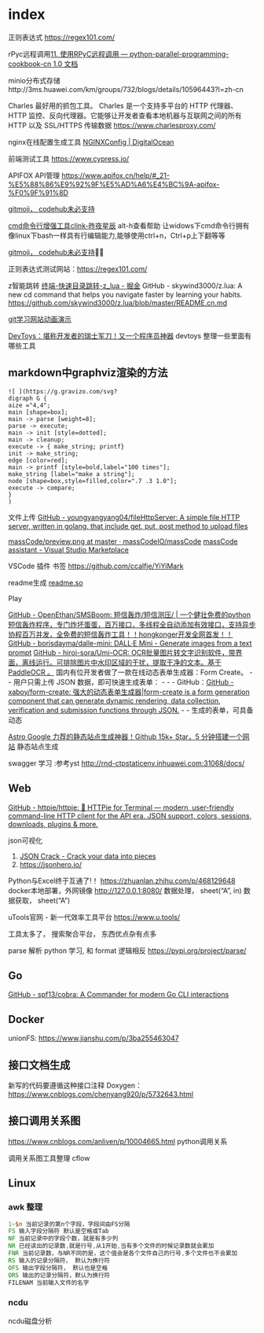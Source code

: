 # index

正则表达式 https://regex101.com/

rPyc远程调用[11. 使用RPyC远程调用 — python-parallel-programming-cookbook-cn 1.0 文档](https://python-parallel-programmning-cookbook.readthedocs.io/zh_CN/latest/chapter5/11_A_remote_procedure_call_with_RPyC.html)

minio分布式存储http://3ms.huawei.com/km/groups/732/blogs/details/10596443?l=zh-cn

Charles
最好用的抓包工具。 Charles 是一个支持多平台的 HTTP 代理器、HTTP 监控、反向代理器。它能够让开发者查看本地机器与互联网之间的所有 HTTP 以及 SSL/HTTPS 传输数据
https://www.charlesproxy.com/

nginx在线配置生成工具 [NGINXConfig | DigitalOcean](https://www.digitalocean.com/community/tools/nginx?global.app.lang=zhCN)

前端测试工具 https://www.cypress.io/

APIFOX API管理 https://www.apifox.cn/help/#_21-%E5%88%86%E9%92%9F%E5%AD%A6%E4%BC%9A-apifox-%F0%9F%91%8D

[gitmoji， codehub未必支持](https://gitmoji.dev/)

[cmd命令行增强工具clink-昨夜星辰](https://hustlei.github.io/2018/11/clink-cmd-readline.html)   alt-h查看帮助 让widows下cmd命令行拥有像linux下bash一样具有行编辑能力,能够使用ctrl+n，Ctrl+p上下翻等等

[gitmoji， codehub未必支持](https://gitmoji.dev/)


正则表达式测试网站：https://regex101.com/


z智能跳转  [终端-快速目录跳转-z_lua - 掘金](https://juejin.cn/post/6844903955504300040)
GitHub - skywind3000/z.lua: A new cd command that helps you navigate faster by learning your habits.
https://github.com/skywind3000/z.lua/blob/master/README.cn.md

[git学习网站动画演示](https://learngitbranching.js.org/?locale=zh_CN)

[DevToys：堪称开发者的瑞士军刀！又一个程序员神器](https://zhuanlan.zhihu.com/p/469941340)  devtoys
    整理一些里面有哪些工具

## markdown中graphviz渲染的方法
```
![ ](https://g.gravizo.com/svg?
digraph G {
aize ="4,4";
main [shape=box];
main -> parse [weight=8];
parse -> execute;
main -> init [style=dotted];
main -> cleanup;
execute -> { make_string; printf}
init -> make_string;
edge [color=red];
main -> printf [style=bold,label="100 times"];
make_string [label="make a string"];
node [shape=box,style=filled,color=".7 .3 1.0"];
execute -> compare;
}
)
```


文件上传 [GitHub - youngyangyang04/fileHttpServer: A simple file HTTP server, written in golang, that include get, put, post method to upload files](https://github.com/youngyangyang04/fileHttpServer)



[massCode/preview.png at master · massCodeIO/massCode](https://github.com/massCodeIO/massCode/blob/master/preview.png)
[massCode assistant - Visual Studio Marketplace](https://marketplace.visualstudio.com/items?itemName=AntonReshetov.masscode-assistant)

VSCode 插件
书签  https://github.com/ccalfje/YiYiMark


readme生成  [readme.so](https://readme.so/)



Play

[GitHub - OpenEthan/SMSBoom: 短信轰炸/短信测压/ | 一个健壮免费的python短信轰炸程序，专门炸坏蛋蛋，百万接口，多线程全自动添加有效接口，支持异步协程百万并发，全免费的短信轰炸工具！！hongkonger开发全网首发！！](https://github.com/OpenEthan/SMSBoom)
[GitHub - borisdayma/dalle-mini: DALL·E Mini - Generate images from a text prompt](https://github.com/borisdayma/dalle-mini)
[GitHub - hiroi-sora/Umi-OCR: OCR批量图片转文字识别软件，带界面，离线运行。可排除图片中水印区域的干扰，提取干净的文本。基于 PaddleOCR 。](https://github.com/hiroi-sora/Umi-OCR) 
国内有位开发者做了一款在线动态表单生成器：Form Create。 -  - 用户只需上传 JSON 数据，即可快速生成表单： -  -  - GitHub：[GitHub - xaboy/form-create: 强大的动态表单生成器|form-create is a form generation component that can generate dynamic rendering, data collection, verification and submission functions through JSON.](https://github.com/xaboy/form-create) -  - 生成的表单，可具备动态





[Astro Google 力荐的静态站点生成神器！Github 15k+ Star，5 分钟搭建一个网站](https://zhuanlan.zhihu.com/p/553352876)  静态站点生成

swagger 学习 :参考yst http://rnd-ctpstaticenv.inhuawei.com:31068/docs/

## Web

[GitHub - httpie/httpie: 🥧 HTTPie for Terminal — modern, user-friendly command-line HTTP client for the API era. JSON support, colors, sessions, downloads, plugins & more.](https://github.com/httpie/httpie)

json可视化
1. [JSON Crack - Crack your data into pieces](https://jsoncrack.com/editor)
2. https://jsonhero.io/



Python与Excel终于互通了!！ https://zhuanlan.zhihu.com/p/468129648
docker本地部署，外网镜像
http://127.0.0.1:8080/
数据处理， sheet(“A”, in)
数据获取， sheet(“A”)


uTools官网 - 新一代效率工具平台 https://www.u.tools/

工具太多了， 搜索聚合平台， 东西优点杂有点多


parse  解析 python 学习, 和 format 逻辑相反  https://pypi.org/project/parse/



## Go

[GitHub - spf13/cobra: A Commander for modern Go CLI interactions](https://github.com/spf13/cobra)



## Docker

unionFS: https://www.jianshu.com/p/3ba255463047


## 接口文档生成

新写的代码要遵循这种接口注释
Doxygen： https://www.cnblogs.com/chenyang920/p/5732643.html


## 接口调用关系图

https://www.cnblogs.com/anliven/p/10004665.html  python调用关系

调用关系图工具整理  cflow


## Linux

### awk 整理

```awk
1~$n 当前记录的第n个字段，字段间由FS分隔
FS 输入字段分隔符 默认是空格或Tab
NF 当前记录中的字段个数，就是有多少列
NR 已经读出的记录数,就是行号,从1开始,当有多个文件的时候记录数就会累加
FNR 当前记录数，与NR不同的是，这个值会是各个文件自己的行号,多个文件也不会累加
RS 输入的记录分隔符， 默认为换行符
OFS 输出字段分隔符， 默认也是空格
ORS 输出的记录分隔符，默认为换行符
FILENAM 当前输入文件的名字

```
### ncdu

ncdu磁盘分析

